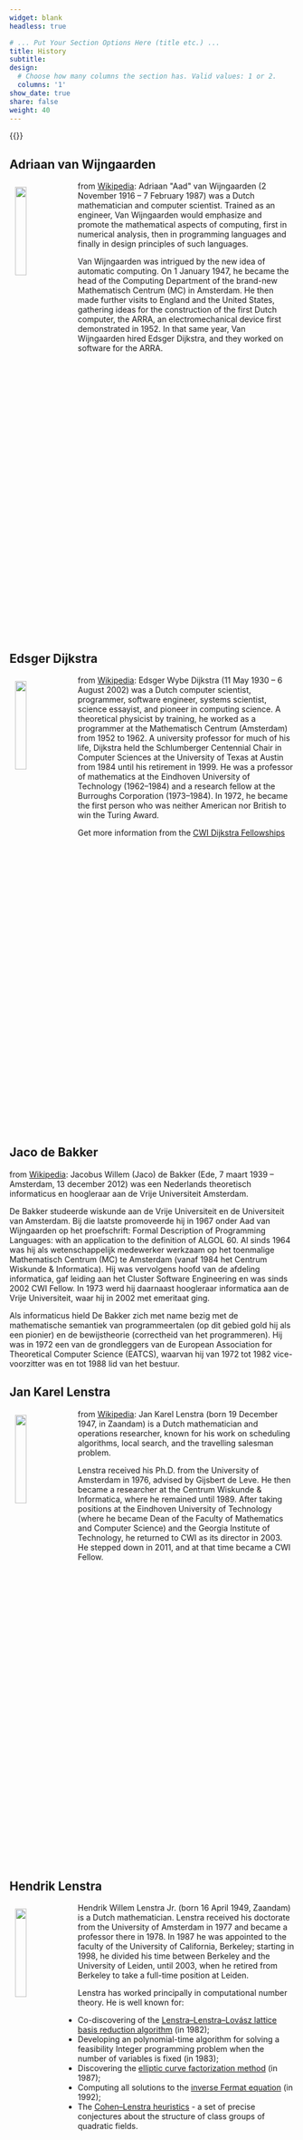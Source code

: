 ```yaml
---
widget: blank
headless: true

# ... Put Your Section Options Here (title etc.) ...
title: History
subtitle:
design:
  # Choose how many columns the section has. Valid values: 1 or 2.
  columns: '1'
show_date: true
share: false
weight: 40
---
```



{{<toc>}}

## Adriaan van Wijngaarden
from [Wikipedia](https://en.wikipedia.org/wiki/Adriaan_van_Wijngaarden):
<img src="wijngaarden.jpg" style="width:20%;padding:10px;float:left;display:block"></img>
Adriaan "Aad" van Wijngaarden (2 November 1916 – 7 February 1987) was a Dutch mathematician and computer scientist. Trained as an engineer, Van Wijngaarden would emphasize and promote the mathematical aspects of computing, first in numerical analysis, then in programming languages and finally in design principles of such languages.

Van Wijngaarden was intrigued by the new idea of automatic computing. On 1 January 1947, he became the head of the Computing Department of the brand-new Mathematisch Centrum (MC) in Amsterdam. He then made further visits to England and the United States, gathering ideas for the construction of the first Dutch computer, the ARRA, an electromechanical device first demonstrated in 1952. In that same year, Van Wijngaarden hired Edsger Dijkstra, and they worked on software for the ARRA.
<br clear="left">

## Edsger Dijkstra
from [Wikipedia](https://en.wikipedia.org/wiki/Edsger_W._Dijkstra):
<img src="dijkstra.jpg" style="width:20%;padding:10px;float:left;display:block"></img>
Edsger Wybe Dijkstra (11 May 1930 – 6 August 2002) was a Dutch computer scientist, programmer, software engineer, systems scientist, science essayist, and pioneer in computing science. A theoretical physicist by training, he worked as a programmer at the Mathematisch Centrum (Amsterdam) from 1952 to 1962. A university professor for much of his life, Dijkstra held the Schlumberger Centennial Chair in Computer Sciences at the University of Texas at Austin from 1984 until his retirement in 1999. He was a professor of mathematics at the Eindhoven University of Technology (1962–1984) and a research fellow at the Burroughs Corporation (1973–1984). In 1972, he became the first person who was neither American nor British to win the Turing Award.

Get more information from the [CWI Dijkstra Fellowships](https://www.cwi.nl/about/history/e-w-dijkstra-brilliant-colourful-and-opinionated)
<br clear="left">

## Jaco de Bakker
from [Wikipedia](https://nl.wikipedia.org/wiki/Jaco_de_Bakker):
Jacobus Willem (Jaco) de Bakker (Ede, 7 maart 1939 – Amsterdam, 13 december 2012) was een Nederlands theoretisch informaticus en hoogleraar aan de Vrije Universiteit Amsterdam.

De Bakker studeerde wiskunde aan de Vrije Universiteit en de Universiteit van Amsterdam. Bij die laatste promoveerde hij in 1967 onder Aad van Wijngaarden op het proefschrift: Formal Description of Programming Languages: with an application to the definition of ALGOL 60. Al sinds 1964 was hij als wetenschappelijk medewerker werkzaam op het toenmalige Mathematisch Centrum (MC) te Amsterdam (vanaf 1984 het Centrum Wiskunde & Informatica). Hij was vervolgens hoofd van de afdeling informatica, gaf leiding aan het Cluster Software Engineering en was sinds 2002 CWI Fellow. In 1973 werd hij daarnaast hoogleraar informatica aan de Vrije Universiteit, waar hij in 2002 met emeritaat ging.

Als informaticus hield De Bakker zich met name bezig met de mathematische semantiek van programmeertalen (op dit gebied gold hij als een pionier) en de bewijstheorie (correctheid van het programmeren). Hij was in 1972 een van de grondleggers van de European Association for Theoretical Computer Science (EATCS), waarvan hij van 1972 tot 1982 vice-voorzitter was en tot 1988 lid van het bestuur.
<br clear="left">

## Jan Karel Lenstra
<img src="jklenstra.jpg" style="width:20%;padding:10px;float:left;display:block"></img>
from [Wikipedia](https://en.wikipedia.org/wiki/Jan_Karel_Lenstra): Jan Karel Lenstra (born 19 December 1947, in Zaandam) is a Dutch mathematician and operations researcher, known for his work on scheduling algorithms, local search, and the travelling salesman problem.

Lenstra received his Ph.D. from the University of Amsterdam in 1976, advised by Gijsbert de Leve. He then became a researcher at the Centrum Wiskunde & Informatica, where he remained until 1989. After taking positions at the Eindhoven University of Technology (where he became Dean of the Faculty of Mathematics and Computer Science) and the Georgia Institute of Technology, he returned to CWI as its director in 2003. He stepped down in 2011, and at that time became a CWI Fellow.
<br clear="left">

## Hendrik Lenstra
<img src="hlenstra.jpg" style="width:20%;padding:10px;float:left;display:block"></img>
Hendrik Willem Lenstra Jr. (born 16 April 1949, Zaandam) is a Dutch mathematician. Lenstra received his doctorate from the University of Amsterdam in 1977 and became a professor there in 1978. In 1987 he was appointed to the faculty of the University of California, Berkeley; starting in 1998, he divided his time between Berkeley and the University of Leiden, until 2003, when he retired from Berkeley to take a full-time position at Leiden.

Lenstra has worked principally in computational number theory. He is well known for:
- Co-discovering of the [Lenstra–Lenstra–Lovász lattice basis reduction algorithm](https://en.wikipedia.org/wiki/Lenstra%E2%80%93Lenstra%E2%80%93Lov%C3%A1sz_lattice_basis_reduction_algorithm) (in 1982);
- Developing an polynomial-time algorithm for solving a feasibility Integer programming problem when the number of variables is fixed (in 1983);
- Discovering the [elliptic curve factorization method](https://en.wikipedia.org/wiki/Lenstra_elliptic-curve_factorization) (in 1987);
- Computing all solutions to the [inverse Fermat equation](https://en.wikipedia.org/wiki/Fermat%27s_Last_Theorem#Inverse_Fermat_equation) (in 1992);
- The [Cohen–Lenstra heuristics](https://en.wikipedia.org/wiki/Class_number_problem#Real_quadratic_fields) - a set of precise conjectures about the structure of class groups of quadratic fields.
<br clear="left">


## Jan Bergstra
<img src="bergstra.jpg" style="width:20%;padding:10px;float:left;display:block"></img>
from [Wikipedia](https://en.wikipedia.org/wiki/Jan_Bergstra): Johannes Aldert "Jan" Bergstra (born 1951) is a Dutch computer scientist. His work has focussed on logic and the theoretical foundations of software engineering, especially on formal methods for system design. He is best known as an expert on algebraic methods for the specification of data and computational processes in general.

Bergstra held posts at the Institute of Applied Mathematics and Computer Science of the University of Leiden (1976–82), and the Centrum Wiskunde & Informatica (CWI) in Amsterdam. In 1985 he was appointed Professor of Programming and Software Engineering at the Informatics Institute of the University of Amsterdam and, at the same time, Professor of Applied Logic at Utrecht University; such split positions are not uncommon in the Netherlands. These two chairs he continues to hold.
<br clear="left">

## Peter van Emde Boas
from [Wikipedia](https://en.wikipedia.org/wiki/Peter_van_Emde_Boas):
<img src="emdeboas.jpg" style="width:20%;padding:10px;float:left;display:block"></img>
Peter van Emde Boas (born 3 April 1945, Amsterdam) is a Dutch computer scientist and professor at the University of Amsterdam. He gained his doctorate in 1974 under Adriaan van Wijngaarden. The [Van Emde Boas tree](https://en.wikipedia.org/wiki/Van_Emde_Boas_tree) is named after him.
<br clear="left">

## David Chaum
from [Wikipedia](https://en.wikipedia.org/wiki/David_Chaum):
<img src="chaum.jpg" style="width:20%;padding:10px;float:left;display:block"></img>
David Chaum (born 1955) is an American computer scientist and cryptographer. He is known as a pioneer in cryptography and privacy-preserving technologies, and widely recognized as the inventor of digital cash. His 1982 dissertation "Computer Systems Established, Maintained, and Trusted by Mutually Suspicious Groups" is the first known proposal for a blockchain protocol. Complete with the code to implement the protocol, Chaum's dissertation proposed all but one element of the blockchain later detailed in the Bitcoin whitepaper.

He is also known for developing ecash, an electronic cash application that aims to preserve a user's anonymity, and inventing many cryptographic protocols like the blind signature, mix networks and the Dining cryptographers protocol. In 1995 his company DigiCash created the first digital currency with eCash. His 1981 paper, "Untraceable Electronic Mail, Return Addresses, and Digital Pseudonyms", laid the groundwork for the field of anonymous communications research.

In the early 80s, Chaum sets up the [CWI Cryptology research group](https://www.cwi.nl/research/groups/cryptology).

More information from the [CWI Dijkstra Fellowship](https://www.cwi.nl/news/blogs/interview-david-chaum-201cblockchain-will-decentralize-power201d).
<br clear="left">


## Paul Vitányi
from [wikipedia](https://en.wikipedia.org/wiki/Paul_Vit%C3%A1nyi):
<img src="vitanyi.jpg" style="width:20%;padding:10px;float:left;display:block"></img>
Paul Michael Béla Vitányi (born 21 July 1944) is a Dutch computer scientist, Professor of Computer Science at the University of Amsterdam and researcher at the Dutch Centrum Wiskunde & Informatica.

Vitányi was born in Budapest to a Dutch mother and a Hungarian father. He received his degree of mathematical engineer from Delft University of Technology in 1971 and his Ph.D. from the Free University of Amsterdam in 1978. Vitányi was appointed Professor of Computer Science at the University of Amsterdam, and researcher at the National Research Institute for Mathematics and Computer Science in the Netherlands (CWI) where he is currently a CWI Fellow.

Vitányi has worked on cellular automata, computational complexity, distributed and parallel computing, machine learning and prediction, physics of computation, Kolmogorov complexity, information theory and quantum computing, publishing over 200 research papers and some books. As of 2020 his work on normalized compression distance was used in 15 US patents and on normalized Google distance in 10 US patents.

Together with Ming Li he pioneered theory and applications of Kolmogorov complexity. They co-authored the textbook An Introduction to Kolmogorov Complexity and Its Applications, parts of which have been translated into Chinese, Russian and Japanese.
<br clear="left">


## Lex Schrijver
from [wikipedia](https://en.wikipedia.org/wiki/Alexander_Schrijver):
<img src="schrijver.jpg" style="width:20%;padding:10px;float:left;display:block"></img>
Alexander (Lex) Schrijver (born 4 May 1948 in Amsterdam) is a Dutch mathematician and computer scientist, a professor of discrete mathematics and optimization at the University of Amsterdam and a fellow at the Centrum Wiskunde & Informatica in Amsterdam.

Schrijver earned his Ph.D. in 1977 from the Vrije Universiteit in Amsterdam, under the supervision of Pieter Cornelis Baayen. He worked for the Centrum Wiskunde & Informatica (under its former name as the Mathematisch Centrum) in pure mathematics from 1973 to 1979, and was a professor at Tilburg University from 1983 to 1989. In 1989 he rejoined the Centrum Wiskunde & Informatica, and in 1990 he also became a professor at the University of Amsterdam. In 2005, he stepped down from management at CWI and instead became a CWI Fellow.

In 2005 Schrijver won the Spinoza Prize of the NWO, the highest scientific award in the Netherlands, for his research in combinatorics and algorithms.
<br clear="left">

## Jan Willem Klop
from [wikipedia](https://en.wikipedia.org/wiki/Jan_Willem_Klop):
<img src="klop.jpg" style="width:20%;padding:10px;float:left;display:block"></img>
Jan Willem Klop (born 1945) is a professor of applied logic at Vrije Universiteit in Amsterdam. He holds a Ph.D. in mathematical logic from Utrecht University. Klop is known for his work on the Algebra of Communicating Processes, co-author of TeReSe and his fixed point combinator.

Yk = (L L L L L L L L L L L L L L L L L L L L L L L L L L)
where

L = λabcdefghijklmnopqstuvwxyzr. (r (t h i s i s a f i x e d p o i n t c o m b i n a t o r))

Klop became a member of the Royal Netherlands Academy of Arts and Sciences in 2003.
<br clear="left">


## Krysztof Apt
From the 2010 biographical note [Krzysztof Apt](https://homepages.cwi.nl/~apt/)'s homepage:
<img src="apt.jpg" style="width:20%;padding:10px;float:left;display:block"></img>
Currently, the main interest of Apt is game theory and mechanism design. These are two areas of theoretical economics but in the advent of internet economics they are nowadays also of relevance for computer science. "It is fascinating to see how quickly the borders between computer science and economics melt. Some articles can now be submitted either to a conference on Artificial Intelligence or electronic commerce, or to an economic journal. And some, like our recent work on distributed mechanism design, draw on ideas from both disciplines."

Apt is still interested in two areas of research in computer science in which he has been involved in the past twenty five years, namely program verification and constraint programming.
<br clear="left"><br><br>


{{% cta cta_link="../contact/" cta_text="Send us your suggestions for more people to be listed here." %}}
